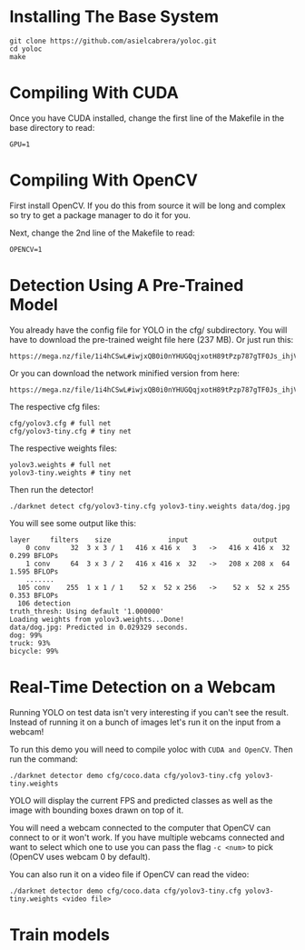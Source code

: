# Installing The Base System
```
git clone https://github.com/asielcabrera/yoloc.git
cd yoloc
make
```


# Compiling With CUDA

Once you have CUDA installed, change the first line of the Makefile in the base directory to read:

```
GPU=1
```

# Compiling With OpenCV

First install OpenCV. If you do this from source it will be long and complex so try to get a package manager to do it for you.

Next, change the 2nd line of the Makefile to read:

```
OPENCV=1
```

# Detection Using A Pre-Trained Model

You already have the config file for YOLO in the cfg/ subdirectory. You will have to download the pre-trained weight file here (237 MB). Or just run this:

```
https://mega.nz/file/1i4hCSwL#iwjxQB0i0nYHUGQqjxotH89tPzp787gTF0Js_ihjVUQ
```

Or you can download the network minified version from here:

```
https://mega.nz/file/1i4hCSwL#iwjxQB0i0nYHUGQqjxotH89tPzp787gTF0Js_ihjVUQ
```

The respective cfg files: 

```
cfg/yolov3.cfg # full net
cfg/yolov3-tiny.cfg # tiny net
```
The respective weights files: 

```
yolov3.weights # full net
yolov3-tiny.weights # tiny net
```

Then run the detector!

```
./darknet detect cfg/yolov3-tiny.cfg yolov3-tiny.weights data/dog.jpg
```

You will see some output like this:

```
layer     filters    size              input                output
    0 conv     32  3 x 3 / 1   416 x 416 x   3   ->   416 x 416 x  32  0.299 BFLOPs
    1 conv     64  3 x 3 / 2   416 x 416 x  32   ->   208 x 208 x  64  1.595 BFLOPs
    .......
  105 conv    255  1 x 1 / 1    52 x  52 x 256   ->    52 x  52 x 255  0.353 BFLOPs
  106 detection
truth_thresh: Using default '1.000000'
Loading weights from yolov3.weights...Done!
data/dog.jpg: Predicted in 0.029329 seconds.
dog: 99%
truck: 93%
bicycle: 99%
```


# Real-Time Detection on a Webcam

Running YOLO on test data isn't very interesting if you can't see the result. Instead of running it on a bunch of images let's run it on the input from a webcam!

To run this demo you will need to compile yoloc with `CUDA and OpenCV`. Then run the command:

```
./darknet detector demo cfg/coco.data cfg/yolov3-tiny.cfg yolov3-tiny.weights
```

YOLO will display the current FPS and predicted classes as well as the image with bounding boxes drawn on top of it.

You will need a webcam connected to the computer that OpenCV can connect to or it won't work. If you have multiple webcams connected and want to select which one to use you can pass the flag `-c <num>` to pick (OpenCV uses webcam 0 by default).

You can also run it on a video file if OpenCV can read the video:

```
./darknet detector demo cfg/coco.data cfg/yolov3-tiny.cfg yolov3-tiny.weights <video file>
```

# Train models